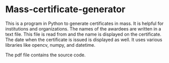 # Mass-certificate-generator

This is a program in Python to generate certificates in mass. It is helpful for institutions and organizations.
The names of the awardees are written in a text file. This file is read from and the name is displayed on the certificate. The date when the certificate is issued is displayed as well.
It uses various libraries like opencv, numpy, and datetime.

The pdf file contains the source code.
